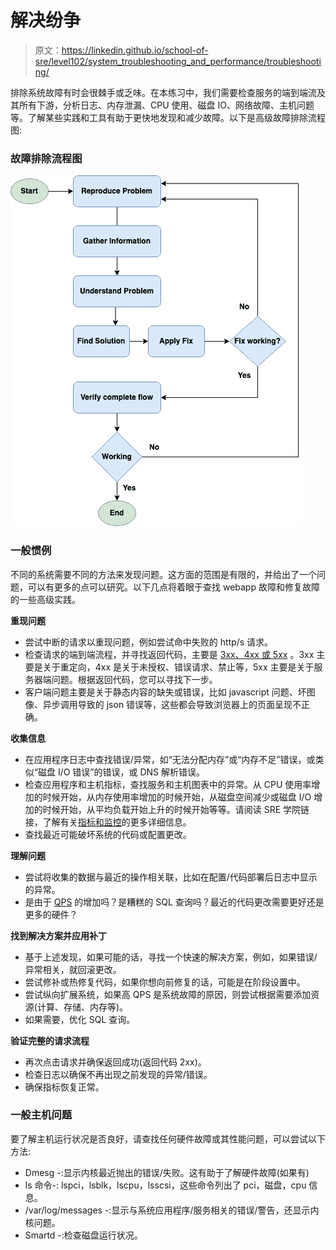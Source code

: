 # 解决纷争

> 原文：<https://linkedin.github.io/school-of-sre/level102/system_troubleshooting_and_performance/troubleshooting/>

排除系统故障有时会很棘手或乏味。在本练习中，我们需要检查服务的端到端流及其所有下游，分析日志、内存泄漏、CPU 使用、磁盘 IO、网络故障、主机问题等。了解某些实践和工具有助于更快地发现和减少故障。以下是高级故障排除流程图:

### 故障排除流程图

![](img/f21a816c4ab57d0ce45a7da69d86b42c.png)

### 一般惯例

不同的系统需要不同的方法来发现问题。这方面的范围是有限的，并给出了一个问题，可以有更多的点可以研究。以下几点将着眼于查找 webapp 故障和修复故障的一些高级实践。

**重现问题**

*   尝试中断的请求以重现问题，例如尝试命中失败的 http/s 请求。
*   检查请求的端到端流程，并寻找返回代码，主要是 [3xx、4xx 或 5xx](https://en.wikipedia.org/wiki/List_of_HTTP_status_codes) 。3xx 主要是关于重定向，4xx 是关于未授权、错误请求、禁止等，5xx 主要是关于服务器端问题。根据返回代码，您可以寻找下一步。
*   客户端问题主要是关于静态内容的缺失或错误，比如 javascript 问题、坏图像、异步调用导致的 json 错误等，这些都会导致浏览器上的页面呈现不正确。

**收集信息**

*   在应用程序日志中查找错误/异常，如“无法分配内存”或“内存不足”错误，或类似“磁盘 I/O 错误”的错误，或 DNS 解析错误。
*   检查应用程序和主机指标，查找服务和主机图表中的异常。从 CPU 使用率增加的时候开始，从内存使用率增加的时候开始，从磁盘空间减少或磁盘 I/O 增加的时候开始，从平均负载开始上升的时候开始等等。请阅读 SRE 学院链接，了解有关[指标和监控](https://linkedin.github.io/school-of-sre/level101/metrics_and_monitoring/introduction)的更多详细信息。
*   查找最近可能破坏系统的代码或配置更改。

**理解问题**

*   尝试将收集的数据与最近的操作相关联，比如在配置/代码部署后日志中显示的异常。
*   是由于 [QPS](https://en.wikipedia.org/wiki/Queries_per_second) 的增加吗？是糟糕的 SQL 查询吗？最近的代码更改需要更好还是更多的硬件？

**找到解决方案并应用补丁**

*   基于上述发现，如果可能的话，寻找一个快速的解决方案，例如，如果错误/异常相关，就回滚更改。
*   尝试修补或热修复代码，如果你想向前修复的话，可能是在阶段设置中。
*   尝试纵向扩展系统，如果高 QPS 是系统故障的原因，则尝试根据需要添加资源(计算、存储、内存等)。
*   如果需要，优化 SQL 查询。

**验证完整的请求流程**

*   再次点击请求并确保返回成功(返回代码 2xx)。
*   检查日志以确保不再出现之前发现的异常/错误。
*   确保指标恢复正常。

### 一般主机问题

要了解主机运行状况是否良好，请查找任何硬件故障或其性能问题，可以尝试以下方法:

*   Dmesg -:显示内核最近抛出的错误/失败。这有助于了解硬件故障(如果有)
*   ls 命令-: lspci，lsblk，lscpu，lsscsi，这些命令列出了 pci，磁盘，cpu 信息。
*   /var/log/messages -:显示与系统应用程序/服务相关的错误/警告，还显示内核问题。
*   Smartd -:检查磁盘运行状况。